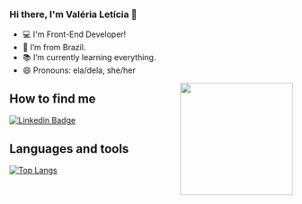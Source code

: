 ### Hi there, I'm Valéria Letícia 👋


- :computer: I'm Front-End Developer!
- :house_with_garden: I’m from Brazil.
- :books: I’m currently learning everything.
- 😄 Pronouns: ela/dela, she/her

<img src=https://media.giphy.com/media/TEnq1cc5pEb2Sz8pwP/giphy.gif align="right" width="200">

## How to find me

[![Linkedin Badge](https://img.shields.io/badge/-LinkedIn-blue?style=flat-square&logo=Linkedin&logoColor=white&link=https://www.linkedin.com/in/val%C3%A9ria-let%C3%ADcia-519511162//)](https://www.linkedin.com/in/val%C3%A9ria-let%C3%ADcia-519511162/)

## Languages and tools
[![Top Langs](https://github-readme-stats.vercel.app/api/top-langs/?username=valerialeticia)](https://github.com/valerialeticia/github-readme-stats)

